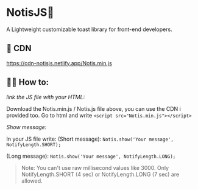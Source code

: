 # NotisJS🍞

A Lightweight customizable toast library for front-end developers.

## 🔗 CDN
https://cdn-notisjs.netlify.app/Notis.min.js

## 👨‍💻 How to:
*link the JS file with your HTML:* 

Download the Notis.min.js / Notis.js file above, you can use the CDN i provided too. Go to html and write 
`<script src="Notis.min.js"></script>` 

*Show message:*

In your JS file write: 
(Short message):
`Notis.show('Your message', NotifyLength.SHORT);`

(Long message):
`Notis.show('Your message', NotifyLength.LONG);`

> Note: You can't use raw millisecond values like 3000. Only NotifyLength.SHORT (4 sec) or NotifyLength.LONG (7 sec) are allowed.
